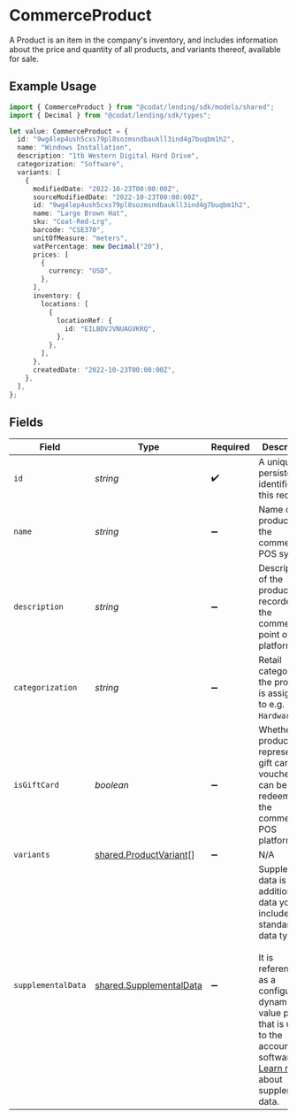 # CommerceProduct

A Product is an item in the company's inventory, and includes information about the price and quantity of all products, and variants thereof, available for sale.


## Example Usage

```typescript
import { CommerceProduct } from "@codat/lending/sdk/models/shared";
import { Decimal } from "@codat/lending/sdk/types";

let value: CommerceProduct = {
  id: "9wg4lep4ush5cxs79pl8sozmsndbaukll3ind4g7buqbm1h2",
  name: "Windows Installation",
  description: "1tb Western Digital Hard Drive",
  categorization: "Software",
  variants: [
    {
      modifiedDate: "2022-10-23T00:00:00Z",
      sourceModifiedDate: "2022-10-23T00:00:00Z",
      id: "9wg4lep4ush5cxs79pl8sozmsndbaukll3ind4g7buqbm1h2",
      name: "Large Brown Hat",
      sku: "Coat-Red-Lrg",
      barcode: "CSE370",
      unitOfMeasure: "meters",
      vatPercentage: new Decimal("20"),
      prices: [
        {
          currency: "USD",
        },
      ],
      inventory: {
        locations: [
          {
            locationRef: {
              id: "EILBDVJVNUAGVKRQ",
            },
          },
        ],
      },
      createdDate: "2022-10-23T00:00:00Z",
    },
  ],
};
```

## Fields

| Field                                                                                                                                                                                                                                                                                       | Type                                                                                                                                                                                                                                                                                        | Required                                                                                                                                                                                                                                                                                    | Description                                                                                                                                                                                                                                                                                 | Example                                                                                                                                                                                                                                                                                     |
| ------------------------------------------------------------------------------------------------------------------------------------------------------------------------------------------------------------------------------------------------------------------------------------------- | ------------------------------------------------------------------------------------------------------------------------------------------------------------------------------------------------------------------------------------------------------------------------------------------- | ------------------------------------------------------------------------------------------------------------------------------------------------------------------------------------------------------------------------------------------------------------------------------------------- | ------------------------------------------------------------------------------------------------------------------------------------------------------------------------------------------------------------------------------------------------------------------------------------------- | ------------------------------------------------------------------------------------------------------------------------------------------------------------------------------------------------------------------------------------------------------------------------------------------- |
| `id`                                                                                                                                                                                                                                                                                        | *string*                                                                                                                                                                                                                                                                                    | :heavy_check_mark:                                                                                                                                                                                                                                                                          | A unique, persistent identifier for this record                                                                                                                                                                                                                                             | 13d946f0-c5d5-42bc-b092-97ece17923ab                                                                                                                                                                                                                                                        |
| `name`                                                                                                                                                                                                                                                                                      | *string*                                                                                                                                                                                                                                                                                    | :heavy_minus_sign:                                                                                                                                                                                                                                                                          | Name of the product in the commerce or POS system                                                                                                                                                                                                                                           | Hard Drive                                                                                                                                                                                                                                                                                  |
| `description`                                                                                                                                                                                                                                                                               | *string*                                                                                                                                                                                                                                                                                    | :heavy_minus_sign:                                                                                                                                                                                                                                                                          | Description of the product recorded in the commerce or point of sale platform.                                                                                                                                                                                                              | 1tb Western Digital Hard Drive                                                                                                                                                                                                                                                              |
| `categorization`                                                                                                                                                                                                                                                                            | *string*                                                                                                                                                                                                                                                                                    | :heavy_minus_sign:                                                                                                                                                                                                                                                                          | Retail category that the product is assigned to e.g. `Hardware`.                                                                                                                                                                                                                            | Hardware                                                                                                                                                                                                                                                                                    |
| `isGiftCard`                                                                                                                                                                                                                                                                                | *boolean*                                                                                                                                                                                                                                                                                   | :heavy_minus_sign:                                                                                                                                                                                                                                                                          | Whether the product represents a gift card or voucher that<br/>can be redeemed in the commerce or POS platform.<br/>                                                                                                                                                                        |                                                                                                                                                                                                                                                                                             |
| `variants`                                                                                                                                                                                                                                                                                  | [shared.ProductVariant](../../../sdk/models/shared/productvariant.md)[]                                                                                                                                                                                                                     | :heavy_minus_sign:                                                                                                                                                                                                                                                                          | N/A                                                                                                                                                                                                                                                                                         |                                                                                                                                                                                                                                                                                             |
| `supplementalData`                                                                                                                                                                                                                                                                          | [shared.SupplementalData](../../../sdk/models/shared/supplementaldata.md)                                                                                                                                                                                                                   | :heavy_minus_sign:                                                                                                                                                                                                                                                                          | Supplemental data is additional data you can include in our standard data types. <br/><br/>It is referenced as a configured dynamic key value pair that is unique to the accounting software. [Learn more](https://docs.codat.io/using-the-api/supplemental-data/overview) about supplemental data. |                                                                                                                                                                                                                                                                                             |
